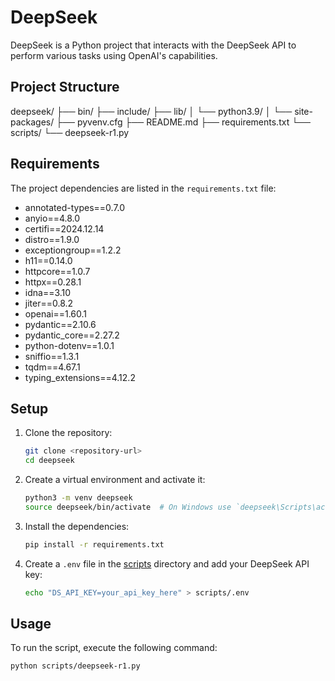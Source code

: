 # DeepSeek

DeepSeek is a Python project that interacts with the DeepSeek API to perform various tasks using OpenAI's capabilities.

## Project Structure
deepseek/ ├── bin/ ├── include/ ├── lib/ │ └── python3.9/ │ └── site-packages/ ├── pyvenv.cfg ├── README.md ├── requirements.txt └── scripts/ └── deepseek-r1.py

## Requirements

The project dependencies are listed in the `requirements.txt` file:

- annotated-types==0.7.0
- anyio==4.8.0
- certifi==2024.12.14
- distro==1.9.0
- exceptiongroup==1.2.2
- h11==0.14.0
- httpcore==1.0.7
- httpx==0.28.1
- idna==3.10
- jiter==0.8.2
- openai==1.60.1
- pydantic==2.10.6
- pydantic_core==2.27.2
- python-dotenv==1.0.1
- sniffio==1.3.1
- tqdm==4.67.1
- typing_extensions==4.12.2

## Setup

1. Clone the repository:
    ```sh
    git clone <repository-url>
    cd deepseek
    ```

2. Create a virtual environment and activate it:
    ```sh
    python3 -m venv deepseek
    source deepseek/bin/activate  # On Windows use `deepseek\Scripts\activate`
    ```

3. Install the dependencies:
    ```sh
    pip install -r requirements.txt
    ```

4. Create a `.env` file in the [scripts](http://_vscodecontentref_/4) directory and add your DeepSeek API key:
    ```sh
    echo "DS_API_KEY=your_api_key_here" > scripts/.env
    ```

## Usage

To run the script, execute the following command:
```sh
python scripts/deepseek-r1.py
